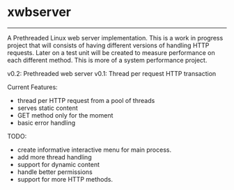 # xwbserver
-------------------

A Prethreaded Linux web server implementation. This is a work in progress 
project that will consists of having different versions of handling HTTP 
requests. Later on a test unit will be created to measure performance on each
different method. This is more of a system performance project.

v0.2: Prethreaded web server
v0.1: Thread per request HTTP transaction


Current Features:
- thread per HTTP request from a pool of threads
- serves static content
- GET method only for the moment
- basic error handling

TODO:
   - create informative interactive menu for main process.
   - add more thread handling
   - support for dynamic content
   - handle better permissions
   - support for more HTTP methods.

